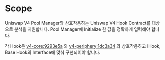 # Scope

Uniswap V4 Pool Manager와 상호작용하는 Uniswap V4 Hook Contract를 대상으로 분석을 지원합니다. Pool Manager에 Initialize 한 값을 정확하게 입력해야 합니다.

각 Hook은 [v4-core:9293e5a](https://github.com/Uniswap/v4-core/tree/9293e5ab1deed87e03c176d8af94b1af19eb3900) 와 [v4-periphery:1dc3a34](https://github.com/Uniswap/v4-periphery/tree/1dc3a344efd901664427d59e41a58364ef0f16ec) 와 상호작용하고 IHook, Base Hook의 Interface에 맞춰 구현되어야 합니다.

